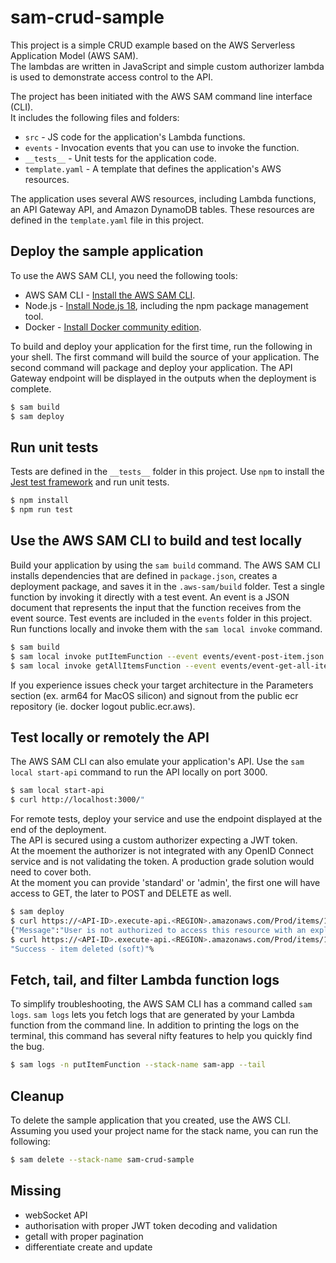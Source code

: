 # sam-crud-sample
This project is a simple CRUD example based on the AWS Serverless Application Model (AWS SAM).  
The lambdas are written in JavaScript and simple custom authorizer lambda is used to demonstrate access control to the API.  

The project has been initiated with the AWS SAM command line interface (CLI).  
It includes the following files and folders:  
- `src` - JS code for the application's Lambda functions.
- `events` - Invocation events that you can use to invoke the function.
- `__tests__` - Unit tests for the application code. 
- `template.yaml` - A template that defines the application's AWS resources.

The application uses several AWS resources, including Lambda functions, an API Gateway API, and Amazon DynamoDB tables. These resources are defined in the `template.yaml` file in this project.  

## Deploy the sample application
To use the AWS SAM CLI, you need the following tools:
* AWS SAM CLI - [Install the AWS SAM CLI](https://docs.aws.amazon.com/serverless-application-model/latest/developerguide/serverless-sam-cli-install.html).
* Node.js - [Install Node.js 18](https://nodejs.org/en/), including the npm package management tool.
* Docker - [Install Docker community edition](https://hub.docker.com/search/?type=edition&offering=community).

To build and deploy your application for the first time, run the following in your shell.
The first command will build the source of your application. The second command will package and deploy your application.
The API Gateway endpoint will be displayed in the outputs when the deployment is complete.
```bash
$ sam build
$ sam deploy
```

## Run unit tests
Tests are defined in the `__tests__` folder in this project. Use `npm` to install the [Jest test framework](https://jestjs.io/) and run unit tests.
```bash
$ npm install
$ npm run test
```

## Use the AWS SAM CLI to build and test locally
Build your application by using the `sam build` command.
The AWS SAM CLI installs dependencies that are defined in `package.json`, creates a deployment package, and saves it in the `.aws-sam/build` folder.
Test a single function by invoking it directly with a test event. An event is a JSON document that represents the input that the function receives from the event source. Test events are included in the `events` folder in this project.
Run functions locally and invoke them with the `sam local invoke` command.
```bash
$ sam build
$ sam local invoke putItemFunction --event events/event-post-item.json
$ sam local invoke getAllItemsFunction --event events/event-get-all-items.json
```

If you experience issues check your target architecture in the Parameters section (ex. arm64 for MacOS silicon) and signout from the public ecr repository (ie. docker logout public.ecr.aws).  

## Test locally or remotely the API
The AWS SAM CLI can also emulate your application's API. Use the `sam local start-api` command to run the API locally on port 3000.
```bash
$ sam local start-api
$ curl http://localhost:3000/"
```

For remote tests, deploy your service and use the endpoint displayed at the end of the deployment.  
The API is secured using a custom authorizer expecting a JWT token.  
At the moement the authorizer is not integrated with any OpenID Connect service and is not validating the token. A production grade solution would need to cover both.  
At the moment you can provide 'standard' or 'admin', the first one will have access to GET, the later to POST and DELETE as well.  
```bash
$ sam deploy
$ curl https://<API-ID>.execute-api.<REGION>.amazonaws.com/Prod/items/1 -H "Authorization: Bearer standard" -X DELETE
{"Message":"User is not authorized to access this resource with an explicit deny"}
$ curl https://<API-ID>.execute-api.<REGION>.amazonaws.com/Prod/items/1 -H "Authorization: Bearer admin" -X DELETE
"Success - item deleted (soft)"% 
```

## Fetch, tail, and filter Lambda function logs
To simplify troubleshooting, the AWS SAM CLI has a command called `sam logs`. `sam logs` lets you fetch logs that are generated by your Lambda function from the command line. In addition to printing the logs on the terminal, this command has several nifty features to help you quickly find the bug.
```bash
$ sam logs -n putItemFunction --stack-name sam-app --tail
```

## Cleanup
To delete the sample application that you created, use the AWS CLI. Assuming you used your project name for the stack name, you can run the following:
```bash
$ sam delete --stack-name sam-crud-sample
```

## Missing
- webSocket API
- authorisation with proper JWT token decoding and validation
- getall with proper pagination
- differentiate create and update